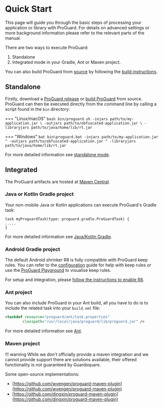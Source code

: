 # Quick Start

This page will guide you through the basic steps of processing your application or library with ProGuard.
For details on advanced settings or more background information please refer to the relevant parts of the manual.


There are two ways to execute ProGuard:

1. Standalone
2. Integrated mode in your Gradle, Ant or Maven project.

You can also build ProGuard from [source](https://github.com/Guardsquare/proguard) by following the [build instructions](building.md).

## Standalone

Firstly, download a [ProGuard release](https://github.com/Guardsquare/proguard/releases) or [build ProGuard](building.md) from source. 
ProGuard can then be executed directly from the command line by calling a script found in the `bin` directory:

=== "Linux/macOS"
    ```bash
    bin/proguard.sh -injars path/to/my-application.jar \
                    -outjars path/to/obfuscated-application.jar \
                    -libraryjars path/to/java/home/lib/rt.jar
    ```

=== "Windows"
    ```bat
    bin\proguard.bat -injars path/to/my-application.jar ^
                     -outjars path/to/obfuscated-application.jar ^
                     -libraryjars path/to/java/home/lib/rt.jar
    ```
 
For more detailed information see [standalone mode](setup/standalone.md).

## Integrated

The ProGuard artifacts are hosted at [Maven Central](https://search.maven.org/search?q=g:com.guardsquare).

### Java or Kotlin Gradle project

Your non-mobile Java or Kotlin applications can execute ProGuard's Gradle task:
```proguard
task myProguardTask(type: proguard.gradle.ProGuardTask) {
.....
}
```

For more detailed information see [Java/Kotlin Gradle](setup/gradle.md).

### Android Gradle project

The default Android shrinker R8 is fully compatible with ProGuard keep rules. 
You can refer to the [configuration](usage.md) guide for help with keep rules or use
the [ProGuard Playground](https://playground.proguard.com/) to visualise keep rules.

For setup and integration, please [follow the instructions to enable R8](https://developer.android.com/studio/build/shrink-code).


### Ant project

You can also include ProGuard in your Ant build, all you have to do is to include the related task into your `build.xml` file:
```xml
<taskdef resource="proguard/ant/task.properties"
        classpath="/usr/local/java/proguard/lib/proguard.jar" />
```

For more detailed information see [Ant](setup/ant.md).


### Maven project

!!! warning
    While we don't officially provide a maven integration and we cannot provide support there are solutions available, their offered functionality is not guaranteed by Guardsquare.

Some open-source implementations:

- [https://github.com/wvengen/proguard-maven-plugin](https://github.com/wvengen/proguard-maven-plugin)
- [https://github.com/dingxin/proguard-maven-plugin](https://github.com/dingxin/proguard-maven-plugin)
